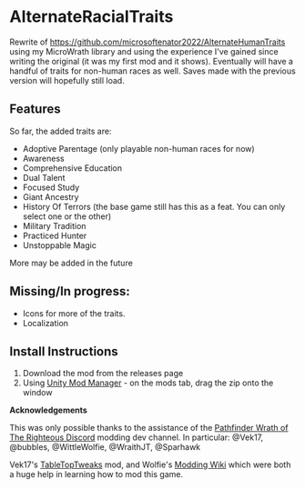 # AlternateRacialTraits

Rewrite of https://github.com/microsoftenator2022/AlternateHumanTraits using my MicroWrath library and using the experience I've gained since writing the original (it was my first mod and it shows). Eventually will have a handful of traits for non-human races as well.
Saves made with the previous version will hopefully still load.

## Features

So far, the added traits are:
 * Adoptive Parentage (only playable non-human races for now)
 * Awareness
 * Comprehensive Education
 * Dual Talent
 * Focused Study
 * Giant Ancestry
 * History Of Terrors (the base game still has this as a feat. You can only select one or the other)
 * Military Tradition
 * Practiced Hunter
 * Unstoppable Magic

More may be added in the future

## Missing/In progress:
 * Icons for more of the traits.
 * Localization

## Install Instructions
 1. Download the mod from the releases page
 2. Using [Unity Mod Manager](https://github.com/newman55/unity-mod-manager) - on the mods tab, drag the zip onto the window

**Acknowledgements**

This was only possible thanks to the assistance of 
the [Pathfinder Wrath of The Righteous Discord](https://discord.com/invite/wotr) modding dev channel.
In particular: @Vek17, @bubbles, @WittleWolfie, @WraithJT, @Sparhawk

Vek17's [TableTopTweaks](https://github.com/Vek17/TabletopTweaks-Base) mod,
and Wolfie's [Modding Wiki](https://github.com/WittleWolfie/OwlcatModdingWiki/wiki)
which were both a huge help in learning how to mod this game.
